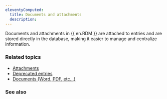 ```yaml
---
eleventyComputed:
  title: Documents and attachments
  description: 
---
```


Documents and attachments in {{ en.RDM }} are attached to entries and are stored directly in the database,  making it easier to manage and centralize information.

### Related topics  

* [Attachments](https://docs.devolutions.net/rdm/windows/commands/view/layout/attachments/)
* [Deprecated entries](https://docs.devolutions.net/kb/remote-desktop-manager/knowledge-base/deprecated-entries/#documents)  
* [Documents (Word, PDF, etc…)](https://docs.devolutions.net/kb/remote-desktop-manager/knowledge-base/deprecated-entries/#documents)   

### See also  
